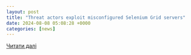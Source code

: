 ```yaml
---
layout: post
title: "Threat actors exploit misconfigured Selenium Grid servers"
date: 2024-08-08 05:08:28 +0000
categories: [news]
---
```


[Читати далі](https://izoologic.com/cryptocurrency/threat-actors-exploit-misconfigured-selenium-grid-servers/)
